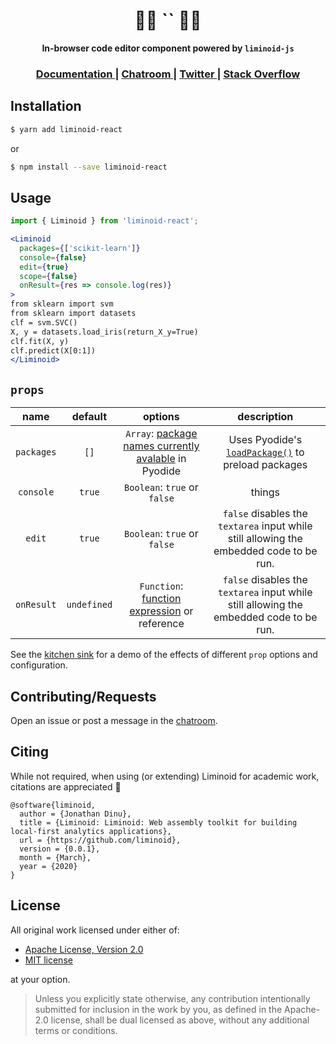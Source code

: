 <div align="center">

  <h1>🔵🔴 `<Liminoid />` 🔴🔵</h1>

<strong>In-browser code editor component powered by `liminoid-js`</strong>

</div>

<div align="center">
  <h3>
    <a href="https://liminoid.io/guides/react/">
      Documentation
    </a>
    <span> | </span>
    <a href="https://matrix.to/#/!CPoHZRWLrkbgPuzGpU:matrix.org/$cw1qJZO_Ykr4rPF5_Of3OXGg_4j8E4LkqdkFqGFGA_U?via=matrix.org">
      Chatroom
    </a>
    <span> | </span>
    <a href="https://twitter.com/liminoid_io">
      Twitter
    </a>
    <span> | </span>
    <a href="https://stackoverflow.com/questions/tagged/liminoid">
      Stack Overflow
    </a>
  </h3>
</div>

## Installation

```sh
$ yarn add liminoid-react
```

or

```sh
$ npm install --save liminoid-react
```

## Usage

<!-- prettier-ignore -->
```jsx
import { Liminoid } from 'liminoid-react';

<Liminoid
  packages={['scikit-learn']}
  console={false}
  edit={true}
  scope={false}
  onResult={res => console.log(res)}
>
from sklearn import svm
from sklearn import datasets
clf = svm.SVC()
X, y = datasets.load_iris(return_X_y=True)
clf.fit(X, y)
clf.predict(X[0:1])
</Liminoid>
```

## `props`

<!-- prettier-ignore -->
|  name  | default |   options  |  description  |
| :--------: | :-----: | :------: | :---------: |
| `packages` |  `[]`   | `Array`: [package names currently avalable](https://github.com/iodide-project/pyodide/tree/master/packages) in Pyodide   |  Uses Pyodide's [`loadPackage()`](https://pyodide.readthedocs.io/en/latest/using_pyodide_from_webworker.html#loading-packages) to preload packages   |
|  `console`  | `true`  | `Boolean`: `true` or `false` | things |
|   `edit`   | `true`  |  `Boolean`: `true` or `false`   |  `false` disables the `textarea` input while still allowing the embedded code to be run. |
|   `onResult`   | `undefined`  |  `Function`: [function expression][f_exp] or reference  |  `false` disables the `textarea` input while still allowing the embedded code to be run. |

[f_exp]: https://developer.mozilla.org/en-US/docs/web/JavaScript/Reference/Operators/function

See the [kitchen sink]() for a demo of the effects of different `prop` options and configuration.

## Contributing/Requests

Open an issue or post a message in the [chatroom](https://matrix.to/#/!CPoHZRWLrkbgPuzGpU:matrix.org/$cw1qJZO_Ykr4rPF5_Of3OXGg_4j8E4LkqdkFqGFGA_U?via=matrix.org).

## Citing

While not required, when using (or extending) Liminoid for academic work, citations are appreciated 🙏

```
@software{liminoid,
  author = {Jonathan Dinu},
  title = {Liminoid: Liminoid: Web assembly toolkit for building local-first analytics applications},
  url = {https://github.com/liminoid},
  version = {0.0.1},
  month = {March},
  year = {2020}
}
```

## License

All original work licensed under either of:

- [Apache License, Version 2.0](http://www.apache.org/licenses/LICENSE-2.0)
- [MIT license](http://opensource.org/licenses/MIT)

at your option.

> Unless you explicitly state otherwise, any contribution intentionally submitted for inclusion in the work by you, as defined in the Apache-2.0 license, shall be dual licensed as above, without any additional terms or conditions.
